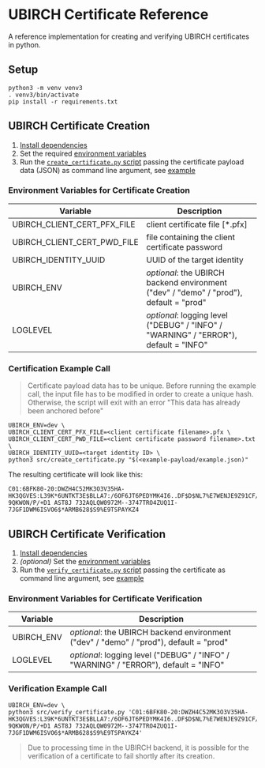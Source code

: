 # UBIRCH Certificate Reference

A reference implementation for creating and verifying UBIRCH certificates in python.

## Setup

```commandline
python3 -m venv venv3
. venv3/bin/activate
pip install -r requirements.txt
```

## UBIRCH Certificate Creation

1. [Install dependencies](#setup)
2. Set the required [environment variables](#environment-variables-for-certificate-creation)
3. Run the [`create_certificate.py` script](src/create_certificate.py) passing the certificate payload data (JSON)
   as command line argument, see [example](#certification-example-call)

### Environment Variables for Certificate Creation

| Variable                    | Description                                                                            |
|-----------------------------|----------------------------------------------------------------------------------------|
| UBIRCH_CLIENT_CERT_PFX_FILE | client certificate file [*.pfx]                                                        |
| UBIRCH_CLIENT_CERT_PWD_FILE | file containing the client certificate password                                        |
| UBIRCH_IDENTITY_UUID        | UUID of the target identity                                                            |
| UBIRCH_ENV                  | _optional_: the UBIRCH backend environment ("dev" / "demo" / "prod"), default = "prod" |
| LOGLEVEL                    | _optional_: logging level ("DEBUG" / "INFO" / "WARNING" / "ERROR"), default = "INFO"   |

### Certification Example Call

> Certificate payload data has to be unique. Before running the example call, the input file has to be modified in order
> to create a unique hash. Otherwise, the script will exit with an error "This data has already been anchored before"

```commandline
UBIRCH_ENV=dev \
UBIRCH_CLIENT_CERT_PFX_FILE=<client certificate filename>.pfx \
UBIRCH_CLIENT_CERT_PWD_FILE=<client certificate password filename>.txt \
UBIRCH_IDENTITY_UUID=<target identity ID> \
python3 src/create_certificate.py "$(<example-payload/example.json)"
```

The resulting certificate will look like this:

```text
C01:6BFK80-20:DWZH4C52MK3O3V35HA-HK3QGVES:L39K*6UNTKT3E$BLLA7:/6OF6JT6PEDYMK4I6..DF$D$NL7%E7WENJE9Z91CF/78QWG98EAT0SP4D*H-9QKWON/P/+D1 AST8J 732AQLQW0972M--3747TRO4ZUQ1I-7JGF1DWM6ISVO6$*ARMB628$S9%E9TSPAYKZ4
```

## UBIRCH Certificate Verification

1. [Install dependencies](#setup)
2. _(optional)_ Set the [environment variables](#environment-variables-for-certificate-verification)
3. Run the [`verify_certificate.py` script](src/verify_certificate.py) passing the certificate
   as command line argument, see [example](#verification-example-call)

### Environment Variables for Certificate Verification

| Variable                    | Description                                                                            |
|-----------------------------|----------------------------------------------------------------------------------------|
| UBIRCH_ENV                  | _optional_: the UBIRCH backend environment ("dev" / "demo" / "prod"), default = "prod" |
| LOGLEVEL                    | _optional_: logging level ("DEBUG" / "INFO" / "WARNING" / "ERROR"), default = "INFO"   |

### Verification Example Call

```commandline
UBIRCH_ENV=dev \
python3 src/verify_certificate.py 'C01:6BFK80-20:DWZH4C52MK3O3V35HA-HK3QGVES:L39K*6UNTKT3E$BLLA7:/6OF6JT6PEDYMK4I6..DF$D$NL7%E7WENJE9Z91CF/78QWG98EAT0SP4D*H-9QKWON/P/+D1 AST8J 732AQLQW0972M--3747TRO4ZUQ1I-7JGF1DWM6ISVO6$*ARMB628$S9%E9TSPAYKZ4'
```

> Due to processing time in the UBIRCH backend, it is possible for the verification of a certificate to fail shortly
> after its creation.
